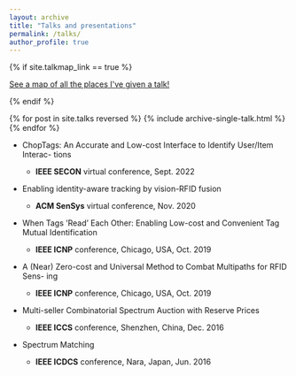 ```yaml
---
layout: archive
title: "Talks and presentations"
permalink: /talks/
author_profile: true
---
```


{% if site.talkmap_link == true %}

<p style="text-decoration:underline;"><a href="/talkmap.html">See a map of all the places I've given a talk!</a></p>

{% endif %}

{% for post in site.talks reversed %}
  {% include archive-single-talk.html %}
{% endfor %}

- ChopTags: An Accurate and Low-cost Interface to Identify User/Item Interac-
tions 
    - **IEEE SECON** virtual conference, Sept. 2022

- Enabling identity-aware tracking by vision-RFID fusion
    - **ACM SenSys** virtual conference, Nov. 2020

- When Tags ’Read’ Each Other: Enabling Low-cost and Convenient Tag Mutual
Identification
    - **IEEE ICNP** conference, Chicago, USA, Oct. 2019

- A (Near) Zero-cost and Universal Method to Combat Multipaths for RFID Sens-
ing
    - **IEEE ICNP** conference, Chicago, USA, Oct. 2019

- Multi-seller Combinatorial Spectrum Auction with Reserve Prices
    - **IEEE ICCS** conference, Shenzhen, China, Dec. 2016

- Spectrum Matching
    - **IEEE ICDCS** conference, Nara, Japan, Jun. 2016
